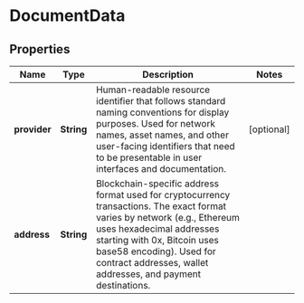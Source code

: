 

# DocumentData


## Properties

| Name | Type | Description | Notes |
|------------ | ------------- | ------------- | -------------|
|**provider** | **String** | Human-readable resource identifier that follows standard naming conventions for display purposes. Used for network names, asset names, and other user-facing identifiers that need to be presentable in user interfaces and documentation. |  [optional] |
|**address** | **String** | Blockchain-specific address format used for cryptocurrency transactions. The exact format varies by network (e.g., Ethereum uses hexadecimal addresses starting with 0x, Bitcoin uses base58 encoding). Used for contract addresses, wallet addresses, and payment destinations. |  |



